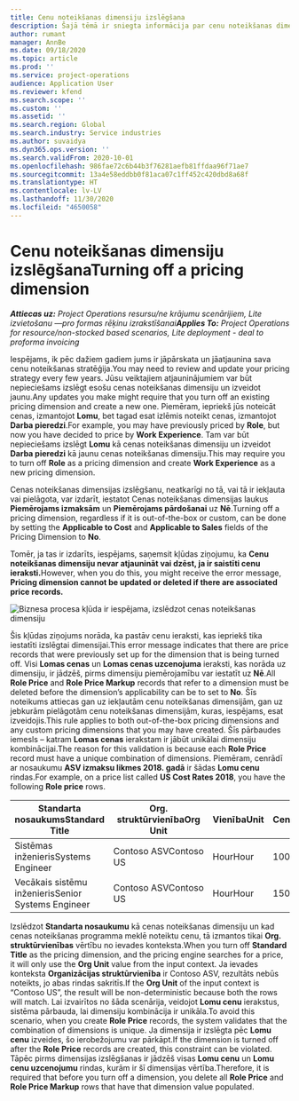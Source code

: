 ```yaml
---
title: Cenu noteikšanas dimensiju izslēgšana
description: Šajā tēmā ir sniegta informācija par cenu noteikšanas dimensiju izslēgšanu.
author: rumant
manager: AnnBe
ms.date: 09/18/2020
ms.topic: article
ms.prod: ''
ms.service: project-operations
audience: Application User
ms.reviewer: kfend
ms.search.scope: ''
ms.custom: ''
ms.assetid: ''
ms.search.region: Global
ms.search.industry: Service industries
ms.author: suvaidya
ms.dyn365.ops.version: ''
ms.search.validFrom: 2020-10-01
ms.openlocfilehash: 986fae72c6b44b3f76281aefb81ffdaa96f71ae7
ms.sourcegitcommit: 13a4e58eddbb0f81aca07c1ff452c420dbd8a68f
ms.translationtype: HT
ms.contentlocale: lv-LV
ms.lasthandoff: 11/30/2020
ms.locfileid: "4650058"
---
```

# <a name="turning-off-a-pricing-dimension"></a><span data-ttu-id="98361-103">Cenu noteikšanas dimensiju izslēgšana</span><span class="sxs-lookup"><span data-stu-id="98361-103">Turning off a pricing dimension</span></span>

<span data-ttu-id="98361-104">_**Attiecas uz:** Project Operations resursu/ne krājumu scenārijiem, Lite izvietošanu —pro formas rēķinu izrakstīšanai_</span><span class="sxs-lookup"><span data-stu-id="98361-104">_**Applies To:** Project Operations for resource/non-stocked based scenarios, Lite deployment - deal to proforma invoicing_</span></span>

<span data-ttu-id="98361-105">Iespējams, ik pēc dažiem gadiem jums ir jāpārskata un jāatjaunina sava cenu noteikšanas stratēģija.</span><span class="sxs-lookup"><span data-stu-id="98361-105">You may need to review and update your pricing strategy every few years.</span></span> <span data-ttu-id="98361-106">Jūsu veiktajiem atjauninājumiem var būt nepieciešams izslēgt esošu cenas noteikšanas dimensiju un izveidot jaunu.</span><span class="sxs-lookup"><span data-stu-id="98361-106">Any updates you make might require that you turn off an existing pricing dimension and create a new one.</span></span> <span data-ttu-id="98361-107">Piemēram, iepriekš jūs noteicāt cenas, izmantojot **Lomu**, bet tagad esat izlēmis noteikt cenas, izmantojot **Darba pieredzi**.</span><span class="sxs-lookup"><span data-stu-id="98361-107">For example, you may have previously priced by **Role**, but now you have decided to price by **Work Experience**.</span></span> <span data-ttu-id="98361-108">Tam var būt nepieciešams izslēgt **Lomu** kā cenas noteikšanas dimensiju un izveidot **Darba pieredzi** kā jaunu cenas noteikšanas dimensiju.</span><span class="sxs-lookup"><span data-stu-id="98361-108">This may require you to turn off **Role** as a pricing dimension and create **Work Experience** as a new pricing dimension.</span></span> 

<span data-ttu-id="98361-109">Cenas noteikšanas dimensijas izslēgšanu, neatkarīgi no tā, vai tā ir iekļauta vai pielāgota, var izdarīt, iestatot Cenas noteikšanas dimensijas laukus **Piemērojams izmaksām** un **Piemērojams pārdošanai** uz **Nē**.</span><span class="sxs-lookup"><span data-stu-id="98361-109">Turning off a pricing dimension, regardless if it is out-of-the-box or custom, can be done by setting the **Applicable to Cost** and **Applicable to Sales** fields of the Pricing Dimension to **No**.</span></span>

<span data-ttu-id="98361-110">Tomēr, ja tas ir izdarīts, iespējams, saņemsit kļūdas ziņojumu, ka **Cenu noteikšanas dimensiju nevar atjaunināt vai dzēst, ja ir saistīti cenu ieraksti.**</span><span class="sxs-lookup"><span data-stu-id="98361-110">However, when you do this, you might receive the error message, **Pricing dimension cannot be updated or deleted if there are associated price records.**</span></span>

![Biznesa procesa kļūda ir iespējama, izslēdzot cenas noteikšanas dimensiju](media/Business-Process-Error.png)

<span data-ttu-id="98361-112">Šis kļūdas ziņojums norāda, ka pastāv cenu ieraksti, kas iepriekš tika iestatīti izslēgtai dimensijai.</span><span class="sxs-lookup"><span data-stu-id="98361-112">This error message indicates that there are price records that were previously set up for the dimension that is being turned off.</span></span> <span data-ttu-id="98361-113">Visi **Lomas cenas** un **Lomas cenas uzcenojuma** ieraksti, kas norāda uz dimensiju, ir jādzēš, pirms dimensiju piemērojamību var iestatīt uz **Nē**.</span><span class="sxs-lookup"><span data-stu-id="98361-113">All **Role Price** and **Role Price Markup** records that refer to a dimension must be deleted before the dimension’s applicability can be to set to **No**.</span></span> <span data-ttu-id="98361-114">Šīs noteikums attiecas gan uz iekļautām cenu noteikšanas dimensijām, gan uz jebkurām pielāgotām cenu noteikšanas dimensijām, kuras, iespējams, esat izveidojis.</span><span class="sxs-lookup"><span data-stu-id="98361-114">This rule applies to both out-of-the-box pricing dimensions and any custom pricing dimensions that you may have created.</span></span> <span data-ttu-id="98361-115">Šīs pārbaudes iemesls – katram **Lomas cenas** ierakstam ir jābūt unikālai dimensiju kombinācijai.</span><span class="sxs-lookup"><span data-stu-id="98361-115">The reason for this validation is because each **Role Price** record must have a unique combination of dimensions.</span></span> <span data-ttu-id="98361-116">Piemēram, cenrādī ar nosaukumu **ASV izmaksu likmes 2018. gadā** ir šādas **Lomu cenu** rindas.</span><span class="sxs-lookup"><span data-stu-id="98361-116">For example, on a price list called **US Cost Rates 2018**, you have the following **Role price** rows.</span></span> 

| <span data-ttu-id="98361-117">Standarta nosaukums</span><span class="sxs-lookup"><span data-stu-id="98361-117">Standard Title</span></span>         | <span data-ttu-id="98361-118">Org. struktūrvienība</span><span class="sxs-lookup"><span data-stu-id="98361-118">Org Unit</span></span>    |<span data-ttu-id="98361-119">Vienība</span><span class="sxs-lookup"><span data-stu-id="98361-119">Unit</span></span>   |<span data-ttu-id="98361-120">Cena</span><span class="sxs-lookup"><span data-stu-id="98361-120">Price</span></span>  |<span data-ttu-id="98361-121">Valūta</span><span class="sxs-lookup"><span data-stu-id="98361-121">Currency</span></span>  |
| -----------------------|-------------|-------|-------|----------|
| <span data-ttu-id="98361-122">Sistēmas inženieris</span><span class="sxs-lookup"><span data-stu-id="98361-122">Systems Engineer</span></span>|<span data-ttu-id="98361-123">Contoso ASV</span><span class="sxs-lookup"><span data-stu-id="98361-123">Contoso US</span></span>|<span data-ttu-id="98361-124">Hour</span><span class="sxs-lookup"><span data-stu-id="98361-124">Hour</span></span>| <span data-ttu-id="98361-125">100</span><span class="sxs-lookup"><span data-stu-id="98361-125">100</span></span>|<span data-ttu-id="98361-126">USD</span><span class="sxs-lookup"><span data-stu-id="98361-126">USD</span></span>|
| <span data-ttu-id="98361-127">Vecākais sistēmu inženieris</span><span class="sxs-lookup"><span data-stu-id="98361-127">Senior Systems Engineer</span></span>|<span data-ttu-id="98361-128">Contoso ASV</span><span class="sxs-lookup"><span data-stu-id="98361-128">Contoso US</span></span>|<span data-ttu-id="98361-129">Hour</span><span class="sxs-lookup"><span data-stu-id="98361-129">Hour</span></span>| <span data-ttu-id="98361-130">150</span><span class="sxs-lookup"><span data-stu-id="98361-130">150</span></span>| <span data-ttu-id="98361-131">USD</span><span class="sxs-lookup"><span data-stu-id="98361-131">USD</span></span>|


<span data-ttu-id="98361-132">Izslēdzot **Standarta nosaukumu** kā cenas noteikšanas dimensiju un kad cenas noteikšanas programma meklē noteiktu cenu, tā izmantos tikai **Org. struktūrvienības** vērtību no ievades konteksta.</span><span class="sxs-lookup"><span data-stu-id="98361-132">When you turn off **Standard Title** as the pricing dimension, and the pricing engine searches for a price, it will only use the **Org Unit** value from the input context.</span></span> <span data-ttu-id="98361-133">Ja ievades konteksta **Organizācijas struktūrvienība** ir Contoso ASV, rezultāts nebūs noteikts, jo abas rindas sakritīs.</span><span class="sxs-lookup"><span data-stu-id="98361-133">If the **Org Unit** of the input context is “Contoso US”, the result will be non-deterministic because both the rows will match.</span></span> <span data-ttu-id="98361-134">Lai izvairītos no šāda scenārija, veidojot **Lomu cenu** ierakstus, sistēma pārbauda, lai dimensiju kombinācija ir unikāla.</span><span class="sxs-lookup"><span data-stu-id="98361-134">To avoid this scenario, when you create **Role Price** records, the system validates that the combination of dimensions is unique.</span></span> <span data-ttu-id="98361-135">Ja dimensija ir izslēgta pēc **Lomu cenu** izveides, šo ierobežojumu var pārkāpt.</span><span class="sxs-lookup"><span data-stu-id="98361-135">If the dimension is turned off after the **Role Price** records are created, this constraint can be violated.</span></span> <span data-ttu-id="98361-136">Tāpēc pirms dimensijas izslēgšanas ir jādzēš visas **Lomu cenu** un **Lomu cenu uzcenojumu** rindas, kurām ir šī dimensijas vērtība.</span><span class="sxs-lookup"><span data-stu-id="98361-136">Therefore, it is required that before you turn off a dimension, you delete all **Role Price** and **Role Price Markup** rows that have that dimension value populated.</span></span>
